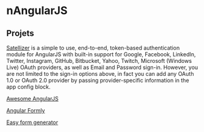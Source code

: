 # nAngularJS



## Projets



[Satellizer](https://github.com/sahat/satellizer) is a simple to use, end-to-end, token-based authentication module for AngularJS with built-in support for Google, Facebook, LinkedIn, Twitter, Instagram, GitHub, Bitbucket, Yahoo, Twitch, Microsoft (Windows Live) OAuth providers, as well as Email and Password sign-in. However, you are not limited to the sign-in options above, in fact you can add any OAuth 1.0 or OAuth 2.0 provider by passing provider-specific information in the app config block.

[Awesome AngularJS](https://github.com/gianarb/awesome-angularjs)

[Angular Formly](http://angular-formly.com/#/)

[Easy form generator](https://github.com/MacKentoch/easyFormGenerator)

